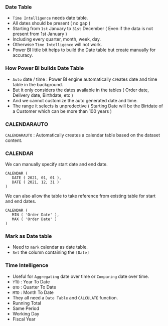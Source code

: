### Date Table

- `Time Intelligence` needs date table.
- All dates should be present ( no gap )
- Starting from `1st` January to `31st` December ( Even if the data is not present from 1st January )
- Including every quarter, month, week, day.
- Otherwise `Time Intelligence` will not work. 
- Power BI little bit helps to build the Date table but create manually for accuracy.

### How Power BI builds Date Table 

- `Auto` date / time : Power BI engine automatically creates date and time table in the background.
- But it only considers the dates available in the tables ( Order date, Delivery date, Birthdate, etc )
- And we cannot customize the auto generated date and time.
- The range it selects is unpredective ( Starting Date will be the Birtdate of a Customer which can be more than 100 years )

### CALENDARAUTO

`CALENDARAUTO` : Automatically creates a calendar table based on the dataset content.

### CALENDAR

We can manually specify start date and end date.

```
CALENDAR (
   DATE ( 2021, 01, 01 ),
   DATE ( 2021, 12, 31 )
)
```

We can also allow the table to take reference from existing table for start and end dates.

```
CALENDAR (
   MIN ( 'Order Date' ),
   MAX ( 'Order Date' )
)
```

### Mark as Date table

- Need to `mark` calendar as date table.
- `Set` the column containing the `[Date]`

### Time Intelligence

- Useful for `Aggregating` date over time or `Comparing` date over time.
- `YTD` : Year To Date
- `QTD` : Quarter To Date
- `MTD` : Month To Date
- They all need a `Date Table` and `CALCULATE` function.
- Running Total
- Same Period
- Working Day
- Fiscal Year
